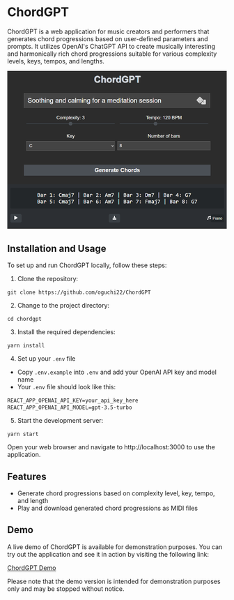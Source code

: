 # ChordGPT

ChordGPT is a web application for music creators and performers that generates chord progressions based on user-defined parameters and prompts. It utilizes OpenAI's ChatGPT API to create musically interesting and harmonically rich chord progressions suitable for various complexity levels, keys, tempos, and lengths.

![ChordGPT Screenshot](images/screenshot.png)

## Installation and Usage

To set up and run ChordGPT locally, follow these steps:

1. Clone the repository:

```
git clone https://github.com/oguchi22/ChordGPT
```

2. Change to the project directory:

```
cd chordgpt
```

3. Install the required dependencies:

```
yarn install
```

4. Set up your `.env` file

- Copy `.env.example` into `.env` and add your OpenAI API key and model name
- Your `.env` file should look like this:

```
REACT_APP_OPENAI_API_KEY=your_api_key_here
REACT_APP_OPENAI_API_MODEL=gpt-3.5-turbo
```

5. Start the development server:

```
yarn start
```

Open your web browser and navigate to http://localhost:3000 to use the application.

## Features

- Generate chord progressions based on complexity level, key, tempo, and length
- Play and download generated chord progressions as MIDI files

## Demo

A live demo of ChordGPT is available for demonstration purposes. You can try out the application and see it in action by visiting the following link:

[ChordGPT Demo](https://oguchi22.github.io/ChordGPT/)

Please note that the demo version is intended for demonstration purposes only and may be stopped without notice.


